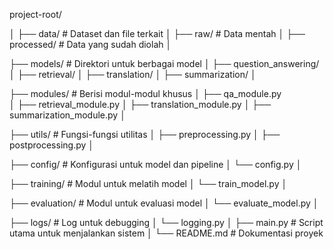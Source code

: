 project-root/

│
├── data/               # Dataset dan file terkait
│   ├── raw/            # Data mentah
│   ├── processed/      # Data yang sudah diolah
│

├── models/             # Direktori untuk berbagai model
│   ├── question_answering/
│   ├── retrieval/
│   ├── translation/
│   ├── summarization/
│

├── modules/            # Berisi modul-modul khusus
│   ├── qa_module.py    
│   ├── retrieval_module.py
│   ├── translation_module.py
│   ├── summarization_module.py
│

├── utils/              # Fungsi-fungsi utilitas
│   ├── preprocessing.py
│   ├── postprocessing.py
│

├── config/             # Konfigurasi untuk model dan pipeline
│   └── config.py
│

├── training/           # Modul untuk melatih model
│   └── train_model.py
│

├── evaluation/         # Modul untuk evaluasi model
│   └── evaluate_model.py
│

├── logs/               # Log untuk debugging
│   └── logging.py
│
├── main.py             # Script utama untuk menjalankan sistem
│
└── README.md           # Dokumentasi proyek
